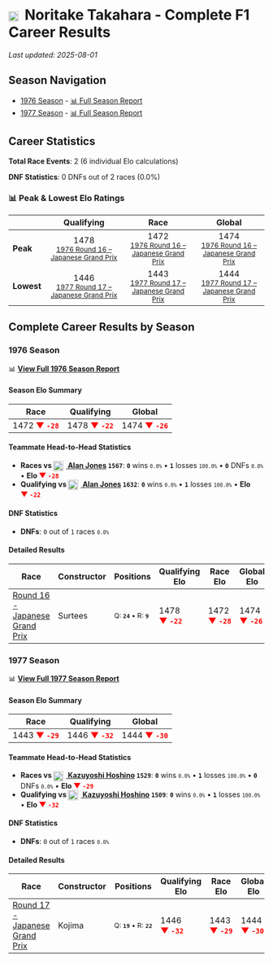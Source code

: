 # <img src="https://upload.wikimedia.org/wikipedia/commons/9/9e/Flag_of_Japan.svg" alt="Japan" width="20" height="auto" style="vertical-align: middle; margin-right: 5px;" onerror="this.outerHTML='🇯🇵'; this.style.marginRight='5px';"/> Noritake Takahara - Complete F1 Career Results

*Last updated: 2025-08-01*

## Season Navigation

- [1976 Season](#1976-season) - [📊 Full Season Report](../seasons/1976-season-report)
- [1977 Season](#1977-season) - [📊 Full Season Report](../seasons/1977-season-report)

## Career Statistics

**Total Race Events**: 2 (6 individual Elo calculations)

**DNF Statistics**: 0 DNFs out of 2 races (0.0%)

### 📊 Peak & Lowest Elo Ratings

| &nbsp; | Qualifying | Race | Global |
|-------|------------|------|--------|
| **Peak** | <center> 1478 <br/><small> [1976 Round 16 – Japanese Grand Prix](../seasons/1976-season-report#round-16-japanese-grand-prix) </small></center> | <center> 1472 <br/><small> [1976 Round 16 – Japanese Grand Prix](../seasons/1976-season-report#round-16-japanese-grand-prix) </small></center> | <center> 1474  <br/><small> [1976 Round 16 – Japanese Grand Prix](../seasons/1976-season-report#round-16-japanese-grand-prix) </small></center> |
| **Lowest** | <center> 1446 <br/><small> [1977 Round 17 – Japanese Grand Prix](../seasons/1977-season-report#round-17-japanese-grand-prix) </small></center> | <center> 1443 <br/><small> [1977 Round 17 – Japanese Grand Prix](../seasons/1977-season-report#round-17-japanese-grand-prix) </small></center> | <center> 1444 <br/><small> [1977 Round 17 – Japanese Grand Prix](../seasons/1977-season-report#round-17-japanese-grand-prix) </small></center> |


## Complete Career Results by Season

### 1976 Season

📊 **[View Full 1976 Season Report](../seasons/1976-season-report)**

#### Season Elo Summary

| Race | Qualifying | Global |
|------|------------|--------|
| 1472 **<span style="color: red;">▼&nbsp;`-28`</span>** | 1478 **<span style="color: red;">▼&nbsp;`-22`</span>** | 1474 **<span style="color: red;">▼&nbsp;`-26`</span>** |

#### Teammate Head-to-Head Statistics

- **Races vs [<img src="https://upload.wikimedia.org/wikipedia/commons/8/88/Flag_of_Australia_%28converted%29.svg" alt="Australia" width="20" height="auto" style="vertical-align: middle; margin-right: 5px;" onerror="this.outerHTML='🇦🇺'; this.style.marginRight='5px';"/> Alan Jones](alan-jones) `1567`**: **`0`** wins <small>`0.0%`</small> • **`1`** losses <small>`100.0%`</small> • **`0`** DNFs <small>`0.0%`</small> • **Elo <span style="color: red;">▼&nbsp;`-28`</span>**
- **Qualifying vs [<img src="https://upload.wikimedia.org/wikipedia/commons/8/88/Flag_of_Australia_%28converted%29.svg" alt="Australia" width="20" height="auto" style="vertical-align: middle; margin-right: 5px;" onerror="this.outerHTML='🇦🇺'; this.style.marginRight='5px';"/> Alan Jones](alan-jones) `1632`**: **`0`** wins <small>`0.0%`</small> • **`1`** losses <small>`100.0%`</small> • **Elo <span style="color: red;">▼&nbsp;`-22`</span>**

#### DNF Statistics

- **DNFs**: `0` out of `1` races <small>`0.0%`</small>

#### Detailed Results

| Race | Constructor | Positions | Qualifying Elo | Race Elo | Global Elo | Teammate |
|------|-------------|-----------|----------------|----------|------------|----------|
| [Round 16 - Japanese Grand Prix](../seasons/1976-season-report#round-16-japanese-grand-prix) | Surtees | <small>Q:&nbsp;**`24`**&nbsp;•&nbsp;R:&nbsp;**`9`**</small> | 1478 **<span style="color: red;">▼&nbsp;`-22`</span>** | 1472 **<span style="color: red;">▼&nbsp;`-28`</span>** | 1474 **<span style="color: red;">▼&nbsp;`-26`</span>** | [<img src="https://upload.wikimedia.org/wikipedia/commons/8/88/Flag_of_Australia_%28converted%29.svg" alt="Australia" width="20" height="auto" style="vertical-align: middle; margin-right: 5px;" onerror="this.outerHTML='🇦🇺'; this.style.marginRight='5px';"/> Alan Jones](alan-jones)<br/><small>Q:&nbsp;**`20`**&nbsp;•&nbsp;R:&nbsp;**`4`**</small> |

### 1977 Season

📊 **[View Full 1977 Season Report](../seasons/1977-season-report)**

#### Season Elo Summary

| Race | Qualifying | Global |
|------|------------|--------|
| 1443 **<span style="color: red;">▼&nbsp;`-29`</span>** | 1446 **<span style="color: red;">▼&nbsp;`-32`</span>** | 1444 **<span style="color: red;">▼&nbsp;`-30`</span>** |

#### Teammate Head-to-Head Statistics

- **Races vs [<img src="https://upload.wikimedia.org/wikipedia/commons/9/9e/Flag_of_Japan.svg" alt="Japan" width="20" height="auto" style="vertical-align: middle; margin-right: 5px;" onerror="this.outerHTML='🇯🇵'; this.style.marginRight='5px';"/> Kazuyoshi Hoshino](kazuyoshi-hoshino) `1529`**: **`0`** wins <small>`0.0%`</small> • **`1`** losses <small>`100.0%`</small> • **`0`** DNFs <small>`0.0%`</small> • **Elo <span style="color: red;">▼&nbsp;`-29`</span>**
- **Qualifying vs [<img src="https://upload.wikimedia.org/wikipedia/commons/9/9e/Flag_of_Japan.svg" alt="Japan" width="20" height="auto" style="vertical-align: middle; margin-right: 5px;" onerror="this.outerHTML='🇯🇵'; this.style.marginRight='5px';"/> Kazuyoshi Hoshino](kazuyoshi-hoshino) `1509`**: **`0`** wins <small>`0.0%`</small> • **`1`** losses <small>`100.0%`</small> • **Elo <span style="color: red;">▼&nbsp;`-32`</span>**

#### DNF Statistics

- **DNFs**: `0` out of `1` races <small>`0.0%`</small>

#### Detailed Results

| Race | Constructor | Positions | Qualifying Elo | Race Elo | Global Elo | Teammate |
|------|-------------|-----------|----------------|----------|------------|----------|
| [Round 17 - Japanese Grand Prix](../seasons/1977-season-report#round-17-japanese-grand-prix) | Kojima | <small>Q:&nbsp;**`19`**&nbsp;•&nbsp;R:&nbsp;**`22`**</small> | 1446 **<span style="color: red;">▼&nbsp;`-32`</span>** | 1443 **<span style="color: red;">▼&nbsp;`-29`</span>** | 1444 **<span style="color: red;">▼&nbsp;`-30`</span>** | [<img src="https://upload.wikimedia.org/wikipedia/commons/9/9e/Flag_of_Japan.svg" alt="Japan" width="20" height="auto" style="vertical-align: middle; margin-right: 5px;" onerror="this.outerHTML='🇯🇵'; this.style.marginRight='5px';"/> Kazuyoshi Hoshino](kazuyoshi-hoshino)<br/><small>Q:&nbsp;**`11`**&nbsp;•&nbsp;R:&nbsp;**`11`**</small> |

